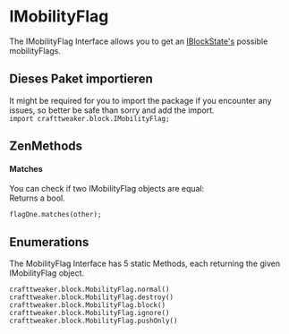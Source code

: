 # IMobilityFlag

The IMobilityFlag Interface allows you to get an [IBlockState's](/Vanilla/Blocks/IBlockState/) possible mobilityFlags.

## Dieses Paket importieren
It might be required for you to import the package if you encounter any issues, so better be safe than sorry and add the import.  
`import crafttweaker.block.IMobilityFlag;`

## ZenMethods
#### Matches
You can check if two IMobilityFlag objects are equal:  
Returns a bool.
```zenscript
flagOne.matches(other);
```

## Enumerations
The MobilityFlag Interface has 5 static Methods, each returning the given IMobilityFlag object.
```zenscript
crafttweaker.block.MobilityFlag.normal()
crafttweaker.block.MobilityFlag.destroy()
crafttweaker.block.MobilityFlag.block()
crafttweaker.block.MobilityFlag.ignore()
crafttweaker.block.MobilityFlag.pushOnly()
```